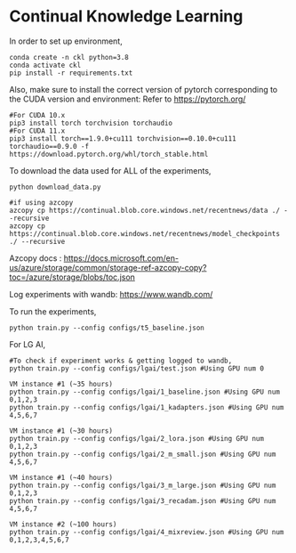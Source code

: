# Continual Knowledge Learning

In order to set up environment, 
```
conda create -n ckl python=3.8
conda activate ckl
pip install -r requirements.txt
```

Also, make sure to install the correct version of pytorch corresponding to the CUDA version and environment:
Refer to https://pytorch.org/
```
#For CUDA 10.x
pip3 install torch torchvision torchaudio
#For CUDA 11.x
pip3 install torch==1.9.0+cu111 torchvision==0.10.0+cu111 torchaudio==0.9.0 -f https://download.pytorch.org/whl/torch_stable.html
```

To download the data used for ALL of the experiments, 
```
python download_data.py

#if using azcopy
azcopy cp https://continual.blob.core.windows.net/recentnews/data ./ --recursive
azcopy cp https://continual.blob.core.windows.net/recentnews/model_checkpoints ./ --recursive
```

Azcopy docs : https://docs.microsoft.com/en-us/azure/storage/common/storage-ref-azcopy-copy?toc=/azure/storage/blobs/toc.json

Log experiments with wandb: https://www.wandb.com/

To run the experiments,
```
python train.py --config configs/t5_baseline.json
```

For LG AI,
```
#To check if experiment works & getting logged to wandb,
python train.py --config configs/lgai/test.json #Using GPU num 0

VM instance #1 (~35 hours)
python train.py --config configs/lgai/1_baseline.json #Using GPU num 0,1,2,3
python train.py --config configs/lgai/1_kadapters.json #Using GPU num 4,5,6,7

VM instance #1 (~30 hours)
python train.py --config configs/lgai/2_lora.json #Using GPU num 0,1,2,3
python train.py --config configs/lgai/2_m_small.json #Using GPU num 4,5,6,7

VM instance #1 (~40 hours)
python train.py --config configs/lgai/3_m_large.json #Using GPU num 0,1,2,3
python train.py --config configs/lgai/3_recadam.json #Using GPU num 4,5,6,7

VM instance #2 (~100 hours)
python train.py --config configs/lgai/4_mixreview.json #Using GPU num 0,1,2,3,4,5,6,7
```
